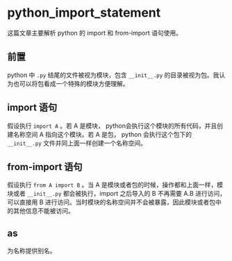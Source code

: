 # python_import_statement

这篇文章主要解析 python 的 import 和 from-import 语句使用。

## 前置

python 中 `.py` 结尾的文件被视为模块，包含 `__init__.py` 的目录被视为包。我认为也可以将包看成一个特殊的模块方便理解。

## import 语句

假设执行 `import A` 。若 A 是模块， python会执行这个模块的所有代码，并且创建名称空间 A 指向这个模块。若 A 是包， python 会执行这个包下的 `__init__.py` 文件并同上面一样创建一个名称空间。

## from-import 语句

假设执行 `from A import B` 。当 A 是模块或者包的时候，操作都和上面一样，模块或者 `__init__.py` 都会被执行，import 之后导入的 B 不再需要 A.B 进行访问，可以直接用 B 进行访问。当时模块的名称空间并不会被暴露，因此模块或者包中的其他信息不能被访问。

## as

为名称提供别名。
